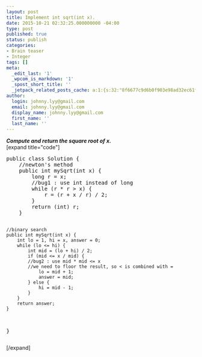 ```yaml
---
layout: post
title: Implement int sqrt(int x).
date: 2015-10-21 02:32:25.000000000 -04:00
type: post
published: true
status: publish
categories:
- Brain teaser
- Integer
tags: []
meta:
  _edit_last: '1'
  _wpcom_is_markdown: '1'
  _spost_short_title: ''
  _jetpack_related_posts_cache: a:1:{s:32:"8f6677c9d6b0f903e98ad32ec61f8deb";a:2:{s:7:"expires";i:1465887115;s:7:"payload";a:3:{i:0;a:1:{s:2:"id";i:109;}i:1;a:1:{s:2:"id";i:151;}i:2;a:1:{s:2:"id";i:2006;}}}}
author:
  login: johnny.lyy@gmail.com
  email: johnny.lyy@gmail.com
  display_name: johnny.lyy@gmail.com
  first_name: ''
  last_name: ''
---
```

<p><strong><em>Compute and return the square root of x.</em></strong><br />
[expand title="code"]</p>
<pre>
public class Solution {
    //newton's method
    public int mySqrt(int x) {
        long r = x;
        //bug1 : use int instead of long
        while (r * r > x) {
            r = (r + x / r) / 2;
        }
        return (int) r;
    }
    
    //binary search
    public int mySqrt(int x) {
        int lo = 1, hi = x, answer = 0;
        while (lo <= hi) {
            int mid = (lo + hi) / 2;
            if (mid <= x / mid) {
            //bug2 : use mid * mid <= x
            //we need to floor the result, so < is combined with = 
                lo = mid + 1;
                answer = mid;
            } else {
                hi = mid - 1;
            }
        }
        return answer;
    }
}
</pre>
<p>[/expand]</p>
